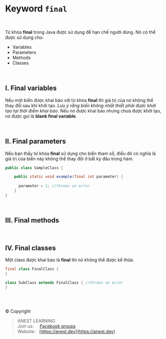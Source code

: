 # Keyword `final`

<br />

Từ khóa **final** trong Java được sử dụng để hạn chế người dùng. Nó có thể được sử dụng cho:

- Variables
- Parameters
- Methods
- Classes

<br />

## I. Final variables

Nếu một biến được khai báo với từ khóa **final** thì giá trị của nó không thể thay đổi sau khi khởi tạo. *Lưu ý rằng biến không nhất thiết phải được khởi tạo tại thời điểm khai báo*. Nếu nó được khai báo nhưng chưa được khởi tạo, nó được gọi là **blank final variable**.

<br />

## II. Final parameters

Nếu bạn thấy từ khóa **final** sử dụng cho biến tham số, điều đó có nghĩa là giá trị của biến này không thể thay đổi ở bất kỳ đâu trong hàm.

```java
public class SampleClass {

    public static void example(final int parameter) {
      
      parameter = 1; //throws an error
    }
}
```

<br />

## III. Final methods

<br />

## IV. Final classes

Một class được khai báo là **final** thì nó không thể được kế thừa.

```java
final class FinalClass {
}
```
```java
class SubClass extends FinalClass { //throws an error
}
```

<br />

##  

© Copyright
> ANEST LEARNING  
> Join us: &nbsp;&nbsp;&nbsp; [Facebook groups](https://www.facebook.com/groups/anest.learning/)  
> Website: &nbsp; [https://anest.dev](https://anest.dev)  
